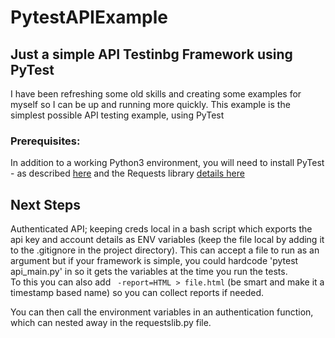 # PytestAPIExample
## Just a simple API Testinbg Framework using PyTest

I have been refreshing some old skills and creating some examples for myself so I can be up and running more quickly.  This example is the simplest possible API testing example, using PyTest

### Prerequisites:

In addition to a working Python3 environment, you will need to install PyTest - as described [here](https://docs.pytest.org/en/7.1.x/getting-started.html) and the Requests library [details here](https://pypi.org/project/requests/)


## Next Steps

Authenticated API; keeping creds local in a bash script which exports the api key and account details as ENV variables (keep the file local by adding it to the .gitignore in the project directory). This can accept a file to run as an argument but if your framework is simple, you could hardcode 'pytest api_main.py' in so it gets the variables at the time you run the tests.  
To this you can also add ``` -report=HTML > file.html``` (be smart and make it a timestamp based name) so you can collect reports if needed.

You can then call the environment variables in an authentication function, which can nested away in the requestslib.py file.






